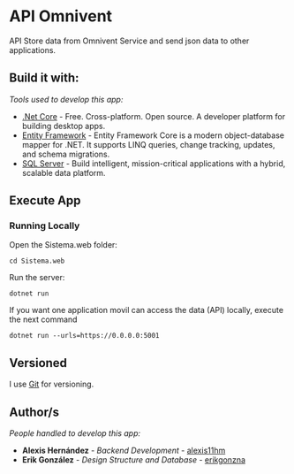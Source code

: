 # API Omnivent

API Store data from Omnivent Service and send json data to other applications.

## Build it with:

_Tools used to develop this app:_

* [.Net Core](https://dotnet.microsoft.com/) - Free. Cross-platform. Open source. A developer platform for building desktop apps.
* [Entity Framework](https://docs.microsoft.com/en-us/ef/) - Entity Framework Core is a modern object-database mapper for .NET. It supports LINQ queries, change tracking, updates, and schema migrations.
* [SQL Server](https://www.microsoft.com/es-mx/sql-server) - Build intelligent, mission-critical applications with a hybrid, scalable data platform.

## Execute App

### Running Locally

Open the Sistema.web folder:

```
cd Sistema.web
```

Run the server:

```
dotnet run 
```

If you want one application movil can access the data (API) locally, execute the next command

```
dotnet run --urls=https://0.0.0.0:5001
```

## Versioned

I use [Git](https://git-scm.com/) for versioning.

## Author/s

_People handled to develop this app:_

* **Alexis Hernández** - *Backend Development* - [alexis11hm](https://github.com/alexis11hm)
* **Erik González** - *Design Structure and Database* - [erikgonzna](https://github.com/erikgonzna)

